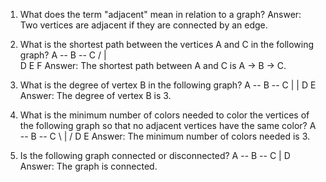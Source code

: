 1. What does the term "adjacent" mean in relation to a graph?
Answer: Two vertices are adjacent if they are connected by an edge.

2. What is the shortest path between the vertices A and C in the following graph? 
                  A -- B -- C
                 /      |      \
                D      E       F
Answer: The shortest path between A and C is A -> B -> C.

3. What is the degree of vertex B in the following graph?
                A -- B -- C
                |      |
                D     E
Answer: The degree of vertex B is 3.

4. What is the minimum number of colors needed to color the vertices of the following graph so that no adjacent vertices have the same color?
                A -- B -- C
                 \   |   /
                  D  E
Answer: The minimum number of colors needed is 3.

5. Is the following graph connected or disconnected?
                A -- B -- C
                        |
                        D
Answer: The graph is connected.